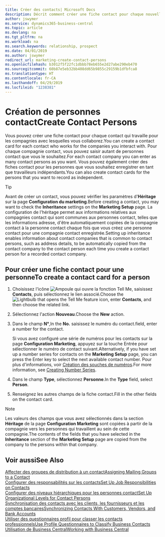 ```yaml
---
title: Créer des contacts| Microsoft Docs
description: Décrit comment créer une fiche contact pour chaque nouvelle personne ou nouveau prospect avec lequel vous collaborez ou entretenez des relations professionnelles.
author: jswymer
ms.service: dynamics365-business-central
ms.topic: article
ms.devlang: na
ms.tgt_pltfrm: na
ms.workload: na
ms.search.keywords: relationship, prospect
ms.date: 04/01/2019
ms.author: jswymer
redirect_url: marketing-create-contact-persons
ms.openlocfilehash: b3012f5f22fc1dbbb78eb655e2d27abe290eb470
ms.sourcegitcommit: 60b87e5eb32bb408dd65b9855c29159b1dfbfca8
ms.translationtype: HT
ms.contentlocale: fr-CA
ms.lasthandoff: 04/29/2019
ms.locfileid: "1238381"
---
```

# <a name="create-contact-persons"></a><span data-ttu-id="d1fce-103">Création de personnes contact</span><span class="sxs-lookup"><span data-stu-id="d1fce-103">Create Contact Persons</span></span>
<span data-ttu-id="d1fce-104">Vous pouvez créer une fiche contact pour chaque contact qui travaille pour les compagnies avec lesquelles vous collaborez.</span><span class="sxs-lookup"><span data-stu-id="d1fce-104">You can create a contact card for each contact who works for the companies you interact with.</span></span> <span data-ttu-id="d1fce-105">Pour chaque compagnie contact, vous pouvez saisir autant de personnes contact que vous le souhaitez.</span><span class="sxs-lookup"><span data-stu-id="d1fce-105">For each contact company you can enter as many contact persons as you want.</span></span> <span data-ttu-id="d1fce-106">Vous pouvez également créer des fiches contact pour les personnes que vous souhaitez enregistrer en tant que travailleurs indépendants.</span><span class="sxs-lookup"><span data-stu-id="d1fce-106">You can also create contact cards for the persons that you want to record as independent.</span></span>

> [!TIP]  
>   <span data-ttu-id="d1fce-107">Avant de créer un contact, vous pouvez vérifier les paramètres d'**Héritage** sur la page **Configuration du marketing**.</span><span class="sxs-lookup"><span data-stu-id="d1fce-107">Before creating a contact, you may want to check the **Inheritance** settings on the **Marketing Setup** page.</span></span> <span data-ttu-id="d1fce-108">La configuration de l'héritage permet aux informations relatives aux compagnies contact qui sont communes aux personnes contact, telles que les informations adresse, d'être automatiquement copiées de la compagnie contact à la personne contact chaque fois que vous créez une personne contact pour une compagnie contact enregistrée.</span><span class="sxs-lookup"><span data-stu-id="d1fce-108">Setting up inheritance enables information about contact companies that is common to contact persons, such as address details, to be automatically copied from the contact company to the contact person each time you create a contact person for a recorded contact company.</span></span>

## <a name="to-create-a-contact-card-for-a-person"></a><span data-ttu-id="d1fce-109">Pour créer une fiche contact pour une personne</span><span class="sxs-lookup"><span data-stu-id="d1fce-109">To create a contact card for a person</span></span>
1. <span data-ttu-id="d1fce-110">Choisissez l'icône ![Ampoule qui ouvre la fonction Tell Me](media/ui-search/search_small.png "Dites-moi ce que vous voulez faire"), saisissez **Contacts**, puis sélectionnez le lien associé.</span><span class="sxs-lookup"><span data-stu-id="d1fce-110">Choose the ![Lightbulb that opens the Tell Me feature](media/ui-search/search_small.png "Tell me what you want to do") icon, enter **Contacts**, and then choose the related link.</span></span>
2. <span data-ttu-id="d1fce-111">Sélectionnez l'action **Nouveau**.</span><span class="sxs-lookup"><span data-stu-id="d1fce-111">Choose the **New** action.</span></span>
3. <span data-ttu-id="d1fce-112">Dans le champ **N°**,</span><span class="sxs-lookup"><span data-stu-id="d1fce-112">In the **No.**</span></span> <span data-ttu-id="d1fce-113">saisissez le numéro du contact.</span><span class="sxs-lookup"><span data-stu-id="d1fce-113">field, enter a number for the contact.</span></span>

    <span data-ttu-id="d1fce-114">Si vous avez configuré une série de numéros pour les contacts sur la page **Configuration Marketing**, appuyez sur la touche Entrée pour sélectionner le numéro de contact suivant.</span><span class="sxs-lookup"><span data-stu-id="d1fce-114">Alternatively, if you have set up a number series for contacts on the **Marketing Setup** page, you can press the Enter key to select the next available contact number.</span></span> <span data-ttu-id="d1fce-115">Pour plus d'informations, voir [Création des souches de numéros](ui-create-number-series.md).</span><span class="sxs-lookup"><span data-stu-id="d1fce-115">For more information, see [Creating Number Series](ui-create-number-series.md).</span></span>
4. <span data-ttu-id="d1fce-116">Dans le champ **Type**, sélectionnez **Personne**.</span><span class="sxs-lookup"><span data-stu-id="d1fce-116">In the **Type** field, select **Person**.</span></span>
5. <span data-ttu-id="d1fce-117">Renseignez les autres champs de la fiche contact.</span><span class="sxs-lookup"><span data-stu-id="d1fce-117">Fill in the other fields on the contact card.</span></span>

> [!NOTE]  
>   <span data-ttu-id="d1fce-118">Les valeurs des champs que vous avez sélectionnés dans la section **Héritage** de la page **Configuration Marketing** sont copiées à partir de la compagnie vers les personnes qui travaillent au sein de cette compagnie.</span><span class="sxs-lookup"><span data-stu-id="d1fce-118">The contents of the fields that you have selected in the **Inheritance** section of the **Marketing Setup** page are copied from the company to the persons within that company.</span></span>

## <a name="see-also"></a><span data-ttu-id="d1fce-119">Voir aussi</span><span class="sxs-lookup"><span data-stu-id="d1fce-119">See Also</span></span>
[<span data-ttu-id="d1fce-120">Affecter des groupes de distribution à un contact</span><span class="sxs-lookup"><span data-stu-id="d1fce-120">Assigning Mailing Groups to a Contact</span></span>](marketing-mailing-groups.md#AssignMailGroupContact)  
[<span data-ttu-id="d1fce-121">Configurer des responsabilités sur les contacts</span><span class="sxs-lookup"><span data-stu-id="d1fce-121">Set Up Job Responsibilities on Contacts</span></span>](marketing-job-responsibilities.md)  
[<span data-ttu-id="d1fce-122">Configurer des niveaux hiérarchiques pour les personnes contact</span><span class="sxs-lookup"><span data-stu-id="d1fce-122">Set Up Organizational Levels for Contact Persons</span></span>](marketing-organizational-levels.md)  
[<span data-ttu-id="d1fce-123">Synchronisation des contacts avec les clients, les fournisseurs et les comptes bancaires</span><span class="sxs-lookup"><span data-stu-id="d1fce-123">Synchronizing Contacts With Customers, Vendors, and Bank Accounts</span></span>](marketing-synchronize-contacts-customers-vendors-bank-accounts.md)  
[<span data-ttu-id="d1fce-124">Utiliser des questionnaires profil pour classer les contacts professionnels</span><span class="sxs-lookup"><span data-stu-id="d1fce-124">Use Profile Questionnaires to Classify Business Contacts</span></span>](marketing-create-contact-profile-questionnaire.md)  
[<span data-ttu-id="d1fce-125">Utilisation de Business Central</span><span class="sxs-lookup"><span data-stu-id="d1fce-125">Working with Business Central</span></span>](ui-work-product.md)  
